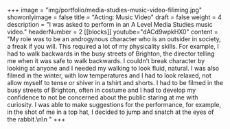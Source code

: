 +++
image = "img/portfolio/media-studies-music-video-filiming.jpg"
showonlyimage = false
title = "Acting: Music Video"
draft = false
weight = 4
description = "I was asked to perform in an A Level Media Studies music video."
headerNumber = 2
[[blocks]]
youtube="dACd9wpkHX0"
content = "My role was to be an androgynous character who is an outsider in society, a freak if you will. This required a lot of my physicality skills. For example, I had to walk backwards in the busy streets of Brighton, the director telling me when it was safe to walk backwards. I couldn’t break character by looking at anyone and I needed my walking to look fluid, natural. I was also filmed in the winter, with low temperatures and I had to look relaxed, not allow myself to tense or shiver in a tshirt and shorts. I had to be filmed in the busy streets of Brighton, often in costume and I had to develop my confidence to not be concerned about the public staring at me with curiosity.  I was able to make suggestions for the performance, for example, in the shot of me in a top hat, I decided to jump and snatch at the eyes of the rabbit.\n\n&nbsp;"
+++
